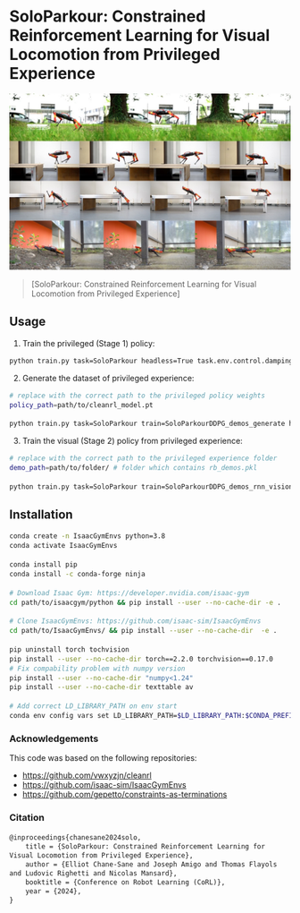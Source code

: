 # SoloParkour: Constrained Reinforcement Learning for Visual Locomotion from Privileged Experience

![Figure 1 from paper](assets/teaser.jpeg)

> [SoloParkour: Constrained Reinforcement Learning for Visual Locomotion from Privileged Experience]





## Usage

1. Train the privileged (Stage 1) policy:
```bash
python train.py task=SoloParkour headless=True task.env.control.damping_curriculum.enable=True
```

2. Generate the dataset of privileged experience:
```bash
# replace with the correct path to the privileged policy weights
policy_path=path/to/cleanrl_model.pt

python train.py task=SoloParkour train=SoloParkourDDPG_demos_generate headless=True task.env.numEnvs=256 task.env.enableCameraSensors=True task.env.depth.use_depth=True task.env.terrain.maxInitMapLevel=9 train.params.config.target_policy_path=${policy_path}
```

3. Train the visual (Stage 2) policy from privileged experience:
```bash
# replace with the correct path to the privileged experience folder
demo_path=path/to/folder/ # folder which contains rb_demos.pkl

python train.py task=SoloParkour train=SoloParkourDDPG_demos_rnn_vision headless=True task.env.numEnvs=256 task.env.enableCameraSensors=True task.env.depth.use_depth=True train.params.config.demos_rb_path=${demo_path}
```

## Installation

```bash
conda create -n IsaacGymEnvs python=3.8
conda activate IsaacGymEnvs

conda install pip
conda install -c conda-forge ninja

# Download Isaac Gym: https://developer.nvidia.com/isaac-gym 
cd path/to/isaacgym/python && pip install --user --no-cache-dir -e . 

# Clone IsaacGymEnvs: https://github.com/isaac-sim/IsaacGymEnvs
cd path/to/IsaacGymEnvs/ && pip install --user --no-cache-dir  -e .

pip uninstall torch tochvision
pip install --user --no-cache-dir torch==2.2.0 torchvision==0.17.0
# Fix compability problem with numpy version
pip install --user --no-cache-dir "numpy<1.24"
pip install --user --no-cache-dir texttable av

# Add correct LD_LIBRARY_PATH on env start
conda env config vars set LD_LIBRARY_PATH=$LD_LIBRARY_PATH:$CONDA_PREFIX/lib --name $CONDA_DEFAULT_ENV
```

### Acknowledgements

This code was based on the following repositories:
- https://github.com/vwxyzjn/cleanrl
- https://github.com/isaac-sim/IsaacGymEnvs
- https://github.com/gepetto/constraints-as-terminations

### Citation

```
@inproceedings{chanesane2024solo,
    title = {SoloParkour: Constrained Reinforcement Learning for Visual Locomotion from Privileged Experience},
    author = {Elliot Chane-Sane and Joseph Amigo and Thomas Flayols and Ludovic Righetti and Nicolas Mansard},
    booktitle = {Conference on Robot Learning (CoRL)},
    year = {2024},
}
```
